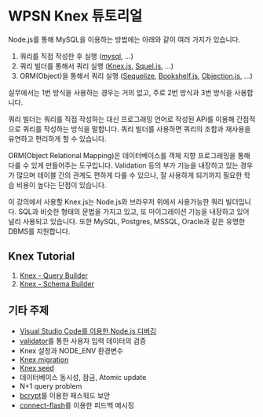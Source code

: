 # WPSN Knex 튜토리얼

Node.js를 통해 MySQL을 이용하는 방법에는 아래와 같이 여러 가지가 있습니다.

1. 쿼리를 직접 작성한 후 실행 ([mysql](https://www.npmjs.com/package/mysql), ...)
1. 쿼리 빌더를 통해서 쿼리 실행 ([Knex.js](http://knexjs.org/), [Squel.js](https://hiddentao.com/squel/), ...)
1. ORM(Object)을 통해서 쿼리 실행 ([Sequelize](http://docs.sequelizejs.com/), [Bookshelf.js](http://bookshelfjs.org/), [Objection.js](http://vincit.github.io/objection.js/), ...)

실무에서는 1번 방식을 사용하는 경우는 거의 없고, 주로 2번 방식과 3번 방식을 사용합니다.

쿼리 빌더는 쿼리를 직접 작성하는 대신 프로그래밍 언어로 작성된 API를 이용해 간접적으로 쿼리를 작성하는 방식을 말합니다. 쿼리 빌더를 사용하면 쿼리의 조합과 재사용을 유연하고 편리하게 할 수 있습니다.

ORM(Object Relational Mapping)은 데이터베이스를 객체 지향 프로그래밍을 통해 다룰 수 있게 만들어주는 도구입니다. Validation 등의 부가 기능을 내장하고 있는 경우가 많으며 테이블 간의 관계도 편하게 다룰 수 있으나, 잘 사용하게 되기까지 필요한 학습 비용이 높다는 단점이 있습니다.

이 강의에서 사용할 Knex.js는 Node.js와 브라우저 위에서 사용가능한 쿼리 빌더입니다. SQL과 비슷한 형태의 문법을 가지고 있고, 또 마이그레이션 기능을 내장하고 있어 널리 사용되고 있습니다. 또한 MySQL, Postgres, MSSQL, Oracle과 같은 유명한 DBMS를 지원합니다.

## Knex Tutorial

1. [Knex - Query Builder](queryBuilder.md)
1. [Knex - Schema Builder](schemaBuilder.md)

## 기타 주제

- [Visual Studio Code를 이용한 Node.js 디버깅](https://code.visualstudio.com/docs/nodejs/nodejs-debugging)
- [validator](https://www.npmjs.com/package/validator)를 통한 사용자 입력 데이터의 검증
- Knex 설정과 NODE_ENV 환경변수
- [Knex migration](http://knexjs.org/#Migrations)
- [Knex seed](http://knexjs.org/#Seeds-CLI)
- 데이터베이스 동시성, 잠금, Atomic update
- N+1 query problem
- [bcrypt](https://www.npmjs.com/package/bcrypt)를 이용한 패스워드 보안
- [connect-flash](https://www.npmjs.com/package/connect-flash)를 이용한 피드백 메시징